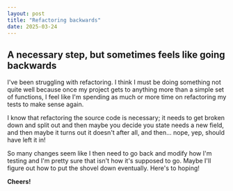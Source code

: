 ```yaml
---
layout: post
title: "Refactoring backwards"
date: 2025-03-24
---
```

## A necessary step, but sometimes feels like going backwards

I've been struggling with refactoring. I think I must be doing something not quite well 
because once my project gets to anything more than a simple set of functions, I feel 
like I'm spending as much or more time on refactoring my tests to make sense again. 

I know that refactoring the source code is necessary; it needs to get broken down and split out and 
then maybe you decide you state needs a new field, and then maybe it turns out it doesn't after 
all, and then... nope, yep, should have left it in!

So many changes seem like I then need to go back and modify how I'm testing and I'm pretty sure 
that isn't how it's supposed to go. 
Maybe I'll figure out how to put the shovel down eventually. 
Here's to hoping!

**Cheers!**